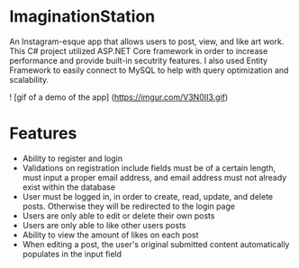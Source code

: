 # ImaginationStation
An Instagram-esque app that allows users to post, view, and like art work. This C# project utilized ASP.NET Core framework in order to increase performance and provide built-in secutrity features. I also used Entity Framework to easily connect to MySQL to help with query optimization and scalability.

! [gif of a demo of the app] (https://imgur.com/V3N0II3.gif)

# Features
* Ability to register and login
* Validations on registration include fields must be of a certain length, must input a proper email address, and email address must not already exist within the database
* User must be logged in, in order to create, read, update, and delete posts. Otherwise they will be redirected to the login page
* Users are only able to edit or delete their own posts
* Users are only able to like other users posts
* Ability to view the amount of likes on each post
* When editing a post, the user's original submitted content automatically populates in the input field
